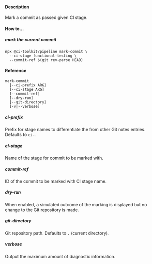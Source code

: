 #### Description

Mark a commit as passed given CI stage.

#### How to...

##### mark the current commit 

```shell
npx @ci-toolkit/pipeline mark-commit \
  --ci-stage functional-testing \ 
  --commit-ref $(git rev-parse HEAD)
```

#### Reference

```
mark-commit  
  [--ci-prefix ARG] 
  [--ci-stage ARG]  
  [--commit-ref] 
  [--dry-run] 
  [--git-directory] 
  [-v|--verbose]
```

##### ci-prefix

Prefix for stage names to differentiate the from other Git notes entries. 
Defaults to `ci-`.


##### ci-stage

Name of the stage for commit to be marked with.

##### commit-ref

ID of the commit to be marked with CI stage name.

##### dry-run

When enabled, a simulated outcome of the marking is displayed but
no change to the Git repository is made.

##### git-directory

Git repository path. Defaults to `.` (current directory).

##### verbose

Output the maximum amount of diagnostic information.

